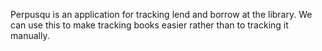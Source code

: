 Perpusqu is an application for tracking lend and borrow at the library. We can use this to make tracking books easier rather than to tracking it manually.
